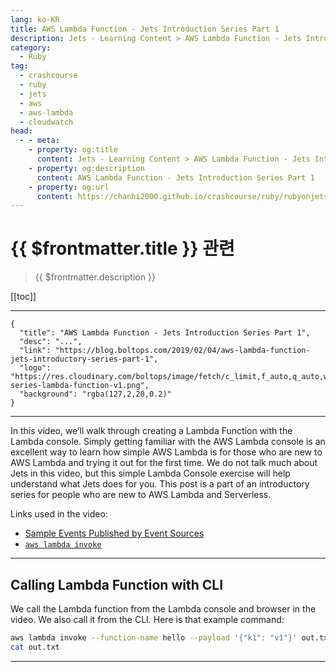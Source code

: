 ```yaml
---
lang: ko-KR
title: AWS Lambda Function - Jets Introduction Series Part 1
description: Jets - Learning Content > AWS Lambda Function - Jets Introduction Series Part 1
category:
  - Ruby
tag:
  - crashcourse
  - ruby
  - jets
  - aws
  - aws-lambda
  - cloudwatch
head:
  - - meta:
    - property: og:title
      content: Jets - Learning Content > AWS Lambda Function - Jets Introduction Series Part 1
    - property: og:description
      content: AWS Lambda Function - Jets Introduction Series Part 1
    - property: og:url
      content: https://chanhi2000.github.io/crashcourse/ruby/rubyonjets-learning-content/20190204-aws-lambda-function-jets-introductory-series-part-1.html
---
```


# {{ $frontmatter.title }} 관련

> {{ $frontmatter.description }}

[[toc]]

---

```component VPCard
{
  "title": "AWS Lambda Function - Jets Introduction Series Part 1",
  "desc": "...",
  "link": "https://blog.boltops.com/2019/02/04/aws-lambda-function-jets-introductory-series-part-1",
  "logo": "https://res.cloudinary.com/boltops/image/fetch/c_limit,f_auto,q_auto,w_535/https://blog.boltops.com/img/posts/2019/02/intro-series-lambda-function-v1.png",
  "background": "rgba(127,2,20,0.2)"
}
```

---

<VidStack src="youtube/4YJstp31tkY"/>

In this video, we’ll walk through creating a Lambda Function with the Lambda console. Simply getting familiar with the AWS Lambda console is an excellent way to learn how simple AWS Lambda is for those who are new to AWS Lambda and trying it out for the first time. We do not talk much about Jets in this video, but this simple Lambda Console exercise will help understand what Jets does for you. This post is a part of an introductory series for people who are new to AWS Lambda and Serverless.

Links used in the video:

- [Sample Events Published by Event Sources](https://docs.aws.amazon.com/lambda/latest/dg/eventsources.html)
- [`aws lambda invoke`](https://docs.aws.amazon.com/cli/latest/reference/lambda/invoke.html)

---

## Calling Lambda Function with CLI

We call the Lambda function from the Lambda console and browser in the video. We also call it from the CLI. Here is that example command:

```sh
aws lambda invoke --function-name hello --payload '{"k1": "v1"}' out.txt
cat out.txt
```

---

<TagLinks />
